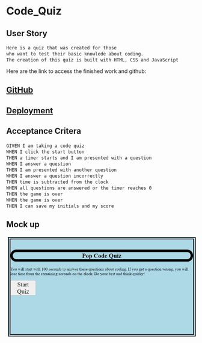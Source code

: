 # Code_Quiz
## User Story
```
Here is a quiz that was created for those 
who want to test their basic knowlede about coding.
The creation of this quiz is built with HTML, CSS and JavaScript
```
Here are the link to access the finished work and github:<br>
## [GitHub](https://github.com/beyondcommitted/Code_Quiz)<br>
## [Deployment](https://beyondcommitted.github.io/Code_Quiz/index.html)

## Acceptance Critera
```
GIVEN I am taking a code quiz
WHEN I click the start button
THEN a timer starts and I am presented with a question
WHEN I answer a question
THEN I am presented with another question
WHEN I answer a question incorrectly
THEN time is subtracted from the clock
WHEN all questions are answered or the timer reaches 0
THEN the game is over
WHEN the game is over
THEN I can save my initials and my score
```
## Mock up
![Code_Quiz Demo](https://raw.githubusercontent.com/beyondcommitted/Code_Quiz/main/assets/images/screenshot.png)
